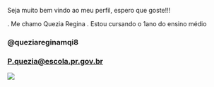  Seja muito bem vindo ao meu perfil, espero que goste!!!

. Me chamo Quezia Regina
. Estou cursando o 1ano do ensino médio

### @queziareginamqi8 
### P.quezia@escola.pr.gov.br

![](https://www.gifcen.com/wp-content/uploads/2021/07/-122.gif)
